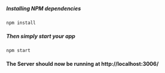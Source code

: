##### Installing NPM dependencies

`npm install`

##### Then simply start your app

`npm start`

#### The Server should now be running at http://localhost:3006/

